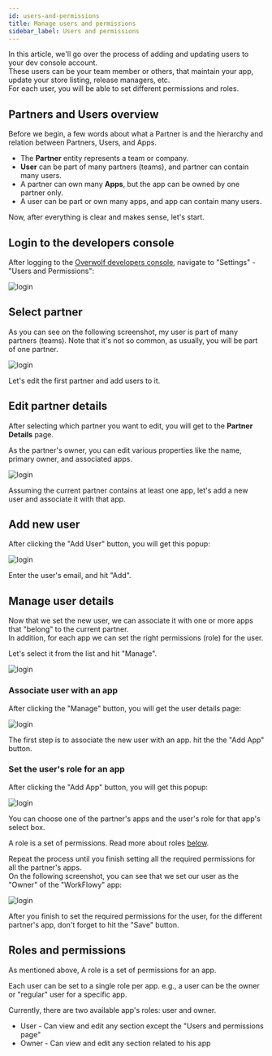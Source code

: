 ```yaml
---
id: users-and-permissions
title: Manage users and permissions
sidebar_label: Users and permissions
---
```


In this article, we'll go over the process of adding and updating users to your dev console account.  
These users can be your team member or others, that maintain your app, update your store listing, release managers, etc.  
For each user, you will be able to set different permissions and roles.

## Partners and Users overview

Before we begin, a few words about what a Partner is and the hierarchy and relation between Partners, Users, and Apps.

* The **Partner** entity represents a team or company.
* **User** can be part of many partners (teams), and partner can contain many users.
* A partner can own many **Apps**, but the app can be owned by one partner only.
* A user can be part or own many apps, and app can contain many users.

Now, after everything is clear and makes sense, let's start.

## Login to the developers console

After logging to the [Overwolf developers console](https://console.overwolf.com/), navigate to "Settings" - "Users and Permissions":

![login](../assets/dev-console/users-and-permissions/login.png)

## Select partner

As you can see on the following screenshot, my user is part of many partners (teams). Note that it's not so common, as usually, you will be part of one partner.  

![login](../assets/dev-console/users-and-permissions/partners-list.png)

Let's edit the first partner and add users to it.

## Edit partner details

After selecting which partner you want to edit, you will get to the **Partner Details** page.

As the partner's owner, you can edit various properties like the name, primary owner, and associated apps. 

![login](../assets/dev-console/users-and-permissions/partner-details.png)

Assuming the current partner contains at least one app, let's add a new user and associate it with that app.

## Add new user

After clicking the "Add User" button, you will get this popup:

![login](../assets/dev-console/users-and-permissions/add-user-popup.png)

Enter the user's email, and hit "Add". 

## Manage user details

Now that we set the new user, we can associate it with one or more apps that "belong" to the current partner.  
In addition, for each app we can set the right permissions (role) for the user.  

Let's select it from the list and hit "Manage".

![login](../assets/dev-console/users-and-permissions/users-list.png)

### Associate user with an app

After clicking the "Manage" button, you will get the user details page:

![login](../assets/dev-console/users-and-permissions/user-details.png)

The first step is to associate the new user with an app. hit the the "Add App" button.

### Set the user's role for an app

After clicking the "Add App" button, you will get this popup:

![login](../assets/dev-console/users-and-permissions/add-app-popup.png)

You can choose one of the partner's apps and the user's role for that app's select box.  

A role is a set of permissions. Read more about roles [below](#roles-and-permissions). 

Repeat the process until you finish setting all the required permissions for all the partner's apps.  
On the following screenshot, you can see that we set our user as the "Owner" of the "WorkFlowy" app:     

![login](../assets/dev-console/users-and-permissions/user-details-with-permissions.png)

After you finish to set the required permissions for the user, for the different partner's app, don't forget to hit the "Save" button.

## Roles and permissions

As mentioned above, A role is a set of permissions for an app.  

Each user can be set to a single role per app. e.g., a user can be the owner or "regular" user for a specific app. 

Currently, there are two available app's roles: user and owner.

* User - Can view and edit any section except the "Users and permissions page" 
* Owner - Can view and edit any section related to his app
